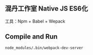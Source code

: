 混丹工作室 Native JS ES6化 
---

工具：Npm + Babel + Wepack


Compile and Run
---
 
```
node_modules/.bin/webpack-dev-server
```
